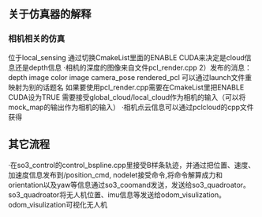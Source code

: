 ## 关于仿真器的解释

### 相机相关的仿真
位于local_sensing
通过切换CmakeList里面的ENABLE CUDA来决定是cloud信息还是depth信息
·相机的深度的图像来自文件pcl_render.cpp
2）发布的消息：
depth image
color image
camera_pose
rendered_pcl
可以通过launch文件重映射为别的话题名
如果要使用pcl_render.cpp需要在CmakeList里把ENABLE CUDA设为TRUE
需要接受global_cloud/local_cloud作为相机的输入（可以将mock_map的输出作为相机的输入）
·相机点云信息可以通过pclcloud的cpp文件获得
## 其它流程
·在so3_control的control_bspline.cpp里接受B样条轨迹，并通过把位置、速度、加速度信息发布到/position_cmd, nodelet接受命令,将命令解算成力和orientation以及yaw等信息通过so3_coomand发送，发送给so3_quadroator。so3_quadroator将无人机位置、imu信息等发送给odom_visulization。odom_visulization可视化无人机
